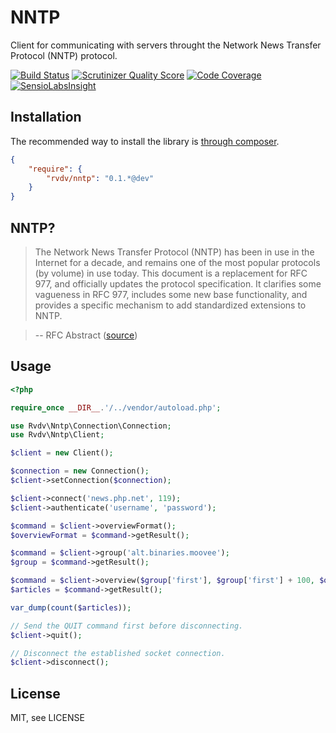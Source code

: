 # NNTP

Client for communicating with servers throught the Network News Transfer Protocol (NNTP) protocol.

[![Build Status](https://travis-ci.org/RobinvdVleuten/php-nntp.png?branch=master)](https://travis-ci.org/RobinvdVleuten/php-nntp)
[![Scrutinizer Quality Score](https://scrutinizer-ci.com/g/RobinvdVleuten/php-nntp/badges/quality-score.png?s=f75dede4b0dfd176b1448b72e9acc8345f132a52)](https://scrutinizer-ci.com/g/RobinvdVleuten/php-nntp/)
[![Code Coverage](https://scrutinizer-ci.com/g/RobinvdVleuten/php-nntp/badges/coverage.png?s=e60c63bee8c99a655f821051fee3b7be45ffbb3c)](https://scrutinizer-ci.com/g/RobinvdVleuten/php-nntp/)
[![SensioLabsInsight](https://insight.sensiolabs.com/projects/115c5524-7c3a-4463-a48c-2e21257f25b4/mini.png)](https://insight.sensiolabs.com/projects/115c5524-7c3a-4463-a48c-2e21257f25b4)

## Installation

The recommended way to install the library is [through composer](http://getcomposer.org).

```JSON
{
    "require": {
        "rvdv/nntp": "0.1.*@dev"
    }
}
```

## NNTP?

> The Network News Transfer Protocol (NNTP) has been in use in the Internet for a decade, and remains one of the most popular protocols (by volume) in use today.  This document is a replacement for RFC 977, and officially updates the protocol specification.  It clarifies some vagueness in RFC 977, includes some new base functionality, and provides a specific mechanism to add standardized extensions to NNTP.

> -- RFC Abstract ([source](http://tools.ietf.org/html/rfc3977))

## Usage

```php
<?php

require_once __DIR__.'/../vendor/autoload.php';

use Rvdv\Nntp\Connection\Connection;
use Rvdv\Nntp\Client;

$client = new Client();

$connection = new Connection();
$client->setConnection($connection);

$client->connect('news.php.net', 119);
$client->authenticate('username', 'password');

$command = $client->overviewFormat();
$overviewFormat = $command->getResult();

$command = $client->group('alt.binaries.moovee');
$group = $command->getResult();

$command = $client->overview($group['first'], $group['first'] + 100, $overviewFormat);
$articles = $command->getResult();

var_dump(count($articles));

// Send the QUIT command first before disconnecting.
$client->quit();

// Disconnect the established socket connection.
$client->disconnect();
```

## License

MIT, see LICENSE
